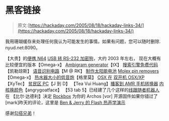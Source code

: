 # 黑客链接

> 原文:[https://hackaday.com/2005/08/18/hackaday-links-34/](https://hackaday.com/2005/08/18/hackaday-links-34/)

我用珊瑚缓存来处理任何我认为可能发生的事情。如果有问题，您可以随时删除. nyud.net:8090。

【大贵】的[便携 N64](http://www.freewebs.com.nyud.net:8090/daguuy/m64.htm)
[USB 转 RS-232 加密狗](http://www.embedtronics.com/usb/usb232.html)，大约 2003 年左右， 现在大概有比较便宜的版本【Omega-x】
[Ambigram generator](http://www.ambigram.matic.com/ambigram.htm)【tX】
[搜索引擎免费代码](http://www.koders.com/)【凯勒琼斯】
[语音识别电路](http://www.imagesco.com/articles/hm2007/SpeechRecognitionTutorial01.html)【M @ RK】
[制作太阳能电池](http://www.thesolarplan.com/articles/your-own-solar-panel-collector.html)
[Molex pin removers](http://www.geocities.com.nyud.net:8090/v00d003/TheMightyPen.html)【Omega-x】
[热水器大小的低音炮](http://www.hometheatertalk.com/DIY_Projects/SonoSUb/sonosub.html)【格里莫】
[OSX 在](http://osx.portraitofakite.com/) [双开机 OSX/XP](http://www.360hacker.net/forums/viewtopic.php?t=237)【XyTec】
[贫民区 PC](http://www.creativemods.com/forums/viewtopic.php?t=2222)【J 到 D】
【Tea Vui Huang】[播客到 AMR 手机转换器](http://www.geocities.com.nyud.net:8090/tvhuangsg/mobcast/)
[内核换颜色](http://www.100mb.nl/)【angrygoatface】
【53 tab 5】已经建了几个这样的[线跟随者机器人](http://elm-chan.org/works/ltc/report.html)在
【比尔·达德利】决定
[Rockbox](http://www.rockbox.org/) 为你的 Archos [vor]
开源固件如果你错过了[mark]昨天的评论，这里是 [Ben & Jerry 的 Flash 热声学演示](http://www.benjerry.com/our_company/sounds_cool/)

感谢[勾搭兄弟](http://www.hackaday.com/tips)！